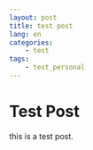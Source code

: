 ```yaml
---
layout: post
title: test post
lang: en
categories:
    - test
tags:
    - test_personal
---
```


# Test Post

this is a test post.